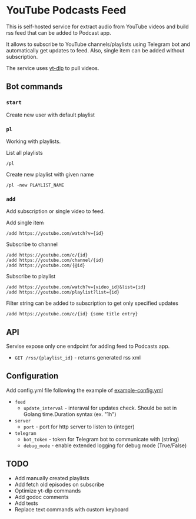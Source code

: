 # YouTube Podcasts Feed

This is self-hosted service for extract audio from YouTube videos and build rss feed that can be added to Podcast app.

It allows to subscribe to YouTube channels/playlists using Telegram bot and automatically get updates to feed.
Also, single item can be added without subscription.

The service uses [yt-dlp](https://github.com/yt-dlp/yt-dlp) to pull videos.

## Bot commands

### `start`
Create new user with default playlist

### `pl`
Working with playlists.

List all playlists
```
/pl
```

Create new playlist with given name
```
/pl -new PLAYLIST_NAME
```


### `add`
Add subscription or single video to feed.

Add single item
```
/add https://youtube.com/watch?v={id}
```

Subscribe to channel
```
/add https://youtube.com/c/{id}
/add https://youtube.com/channel/{id}
/add https://youtube.com/{@id}
```

Subscribe to playlist
```
/add https://youtube.com/watch?v={video_id}&list={id}
/add https://youtube.com/playlist?list={id}
```

Filter string can be added to subscription to get only specified updates
```
/add https://youtube.com/c/{id} {some title entry}
```

## API
Servise expose only one endpoint for adding feed to Podcasts app.

- `GET /rss/{playlist_id}` - returns generated rss xml

## Configuration
Add config.yml file following the example of [example-config.yml](https://github.com/wckd1/tg-youtube-podcasts-bot/blob/main/example-config.yml)

- `feed`
    - `update_interval` - interaval for updates check. Should be set in Golang time.Duration syntax (ex. "1h")
- `server`
    - `port` - port for http server to listen to (integer)
- `telegram`
    - `bot_token` - token for Telegram bot to communicate with (string)
    - `debug_mode` - enable extended logging for debug mode (True/False)

## TODO
- Add manually created playlists
- Add fetch old episodes on subscribe
- Optimize yt-dlp commands
- Add godoc comments
- Add tests
- Replace text commands with custom keyboard
